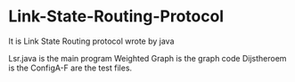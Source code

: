 # Link-State-Routing-Protocol
It is Link State Routing protocol wrote by java



Lsr.java is the main program
Weighted Graph is the graph code
Dijstheroem is the 
ConfigA-F are the test files.
